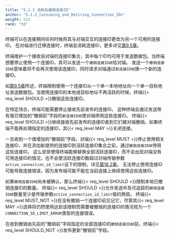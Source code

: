 ```yaml
---
title: "5.1.2 消耗及撤销连接ID"
anchor: "5.1.2_Consuming_and_Retiring_Connection_IDs"
weight: 512
rank: "h3"
---
```


终端可以在连接期间任何时候将其与对端交互的连接ID更改为另一个可用的连接ID。
在对端进行迁移连接时，终端会消耗连接ID，更多详见[第9.5章](#9.5_Privacy_Implications_of_Connection_Migration)。

终端维护一个接收自对端的连接ID集合，其中每个ID均可用于发送数据包。当终端想要停止使用一个连接ID，其可以发送一个`撤销连接ID帧`给对端。
发送一个`撤销连接ID帧`意味着将不会再次使用该连接ID，同时请求对端通过`新连接ID帧`换一个新的连接ID。

如[第9.5章](#9.5_Privacy_Implications_of_Connection_Migration)所述，终端限制使用一个连接ID从一个单一本地地址向一个单一目标地址发送数据包。当使用连接ID的本地或目标地址不再活跃的时候，终端{{< req_level SHOULD >}}撤销这些连接ID。

在特定场合，终端可能需要停止接收先前发布的连接ID。
这种终端会通过发送带有值已增加的“撤销前”字段的`新连接ID帧`使对端停用这些连接ID。
终端{{< req_level SHOULD >}}继续接收先前发布的连接ID直到它们被对端撤销。如果终端不能再处理指定的连接ID，其{{< req_level MAY >}}关闭连接。

一旦收到一个值增加的“撤销前”字段，对端{{< req_level MUST >}}停止使用相关连接ID，并在添加新提供的连接ID到活跃连接ID集合之前，通过`撤销连接ID帧`停用这些连接ID。
这么安排使得终端能够替换全部活跃连接ID，而不会出现对端没有可用连接ID的情况，也不会使活跃连接ID数超过对端传输参数`active_connection_id_limit`设下的限制，详见[第18.2章](#18.2_Transport_Parameter_Definitions)。
无法停止使用连接ID可能导致连接错误，因为发布端可能不能在当前连接上继续使用这些连接ID。

如果`撤销连接ID帧`尚未被确认，那么终端{{< req_level SHOULD >}}限制本地已撤销连接ID的数量。
终端{{< req_level SHOULD >}}允许发送中及可追踪的`撤销连接ID帧`数量至少是传输参数`active_connection_id_limit`值的两倍。
终端{{< req_level MUST_NOT >}}在没有撤销一个连接ID前忘记它，尽管其{{< req_level MAY >}}选择将仍然使用达到该限制而需要被撤销的连接ID的情况视为一个`CONNECTION_ID_LIMIT_ERROR`类型的连接错误。

在收到撤销由先前的“撤销前”字段指定的全部连接ID的`撤销连接ID帧`前，终端{{< req_level SHOULD_NOT >}}发布更新“撤销前”字段。
